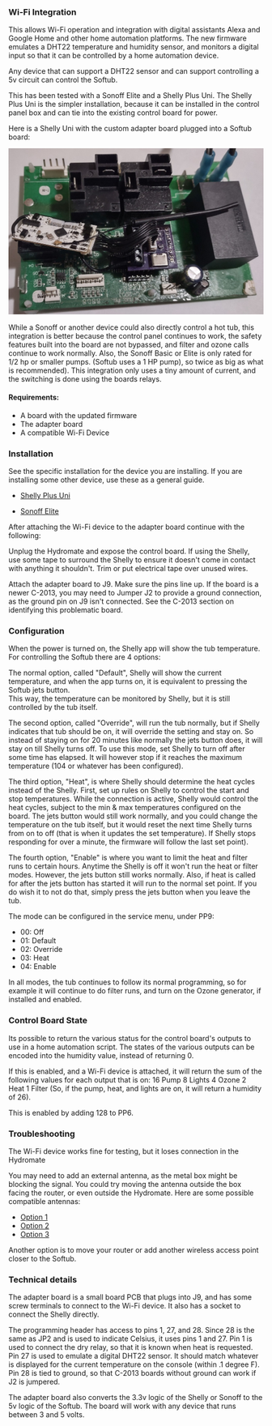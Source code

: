 ### Wi-Fi Integration

This allows Wi-Fi operation and integration with digital assistants Alexa and 
Google Home and other home automation platforms. The new firmware emulates a
DHT22 temperature and humidity sensor, and monitors a digital input so that
it can be controlled by a home automation device.

Any device that can support a DHT22 sensor and can support controlling a 5v 
circuit can control the Softub.

This has been tested with a Sonoff Elite and a Shelly Plus Uni.  The 
Shelly Plus Uni is the simpler installation, because it can be installed
in the control panel box and can tie into the existing control board for power.

Here is a Shelly Uni with the custom adapter board plugged into a Softub board:

![Adapter with Shelly Uni](assets/wifi.jpg)

While a Sonoff or another device could also directly control a hot tub,
this integration is better because the control panel continues to work, the 
safety features built into the board are not bypassed, and filter and ozone 
calls continue to work normally.  Also, the Sonoff Basic or Elite is only rated
for 1/2 hp or smaller pumps.  (Softub uses a 1 HP pump), so twice as big as what is
recommended).  This integration only uses a tiny amount of current, and the 
switching is done using the boards relays.

#### Requirements:
- A board with the updated firmware
- The adapter board
- A compatible Wi-Fi Device


### Installation

See the specific installation for the device you are installing.
If you are installing some other device, use these as a general guide.

- [Shelly Plus Uni](shelly.md)

- [Sonoff Elite](sonoff.md)


After attaching the Wi-Fi device to the adapter board continue with the
following:

Unplug the Hydromate and expose the control board.  If using the Shelly, use 
some tape to surround the Shelly to ensure it doesn't come in contact with 
anything it shouldn't.  Trim or put electrical tape over unused wires.

Attach the adapter board to J9.  Make sure the pins line up. If the board is 
a newer C-2013, you may need to Jumper J2 to provide a ground connection, as the 
ground pin on J9 isn't connected.  See the C-2013 section on identifying this
problematic board.

### Configuration
When the power is turned on, the Shelly app will show the tub temperature. 
For controlling the Softub there are 4 options: 

The normal option, called "Default", Shelly will show the current temperature,
and when the app turns on, it is equivalent to pressing the Softub jets button.  
This way, the temperature can be monitored by Shelly, but it is still controlled 
by the tub itself.

The second option, called "Override", will run the tub normally, but if Shelly
indicates that tub should be on, it will override the setting and stay on.  So 
instead of staying on for 20 minutes like normally the jets button does, it will
stay on till Shelly turns off.  To use this mode, set Shelly to turn off after
some time has elapsed. It will however stop if it reaches the maximum 
temperature (104 or whatever has been configured).

The third option, "Heat", is where Shelly should determine the heat
cycles instead of the Shelly. First, set up rules on Shelly to control the start 
and stop temperatures. While the connection is active, Shelly would control the heat 
cycles, subject to the min & max temperatures configured on the board. The 
jets button would still work normally, and you could change the temperature on 
the tub itself, but it would reset the next time Shelly turns from on to off 
(that is when it updates the set temperature). If Shelly stops responding for over
a minute, the firmware will follow the last set point).

The fourth option, "Enable" is where you want to limit the heat and filter
runs to certain hours.  Anytime the Shelly is off it won't run the heat or
filter modes.  However, the jets button still works normally.  Also, if heat 
is called for after the jets button has started it will run to the normal set
point. If you do wish it to not do that, simply press the jets button when you
leave the tub.

The mode can be configured in the service menu, under PP9:
- 00: Off
- 01: Default
- 02: Override
- 03: Heat
- 04: Enable

In all modes, the tub continues to follow its normal programming, so for example
it will continue to do filter runs, and turn on the Ozone generator, if 
installed and enabled.



### Control Board State
Its possible to return the various status for the control board's outputs to
use in a home automation script. The states of the various outputs can be 
encoded into the humidity value, instead of returning 0.

If this is enabled, and a Wi-Fi device is attached, it will return the sum
of the following values for each output that is on:
16 Pump
8 Lights
4 Ozone
2 Heat
1 Filter
(So, if the pump, heat, and lights are on, it will return a humidity of 26).

This is enabled by adding 128 to PP6.


### Troubleshooting
The Wi-Fi device works fine for testing, but it loses connection in the 
Hydromate

You may need to add an external antenna, as the metal box might be blocking
the signal.  You could try moving the antenna outside the box facing the router,
or even outside the Hydromate. Here are some possible compatible antennas:
- [Option 1](https://www.amazon.com/Antenna-Pigtail-Wireless-Routers-Repeater/dp/B07R21LN5)
- [Option 2](https://www.amazon.com/wlaniot-Pigtail-Wireless-Gateway-External/dp/B08ZYK5SL9)
- [Option 3](https://www.amazon.com/YOTENKO-Antenna-Omni-Directional-Adapter-Wireless/dp/B0BZGZ1FW8/)

Another option is to move your router or add another wireless access point closer
to the Softub.

### Technical details

The adapter board is a small board PCB that plugs into J9, and has some screw
terminals to connect to the Wi-Fi device. It also has a socket to connect the Shelly 
directly.

The programming header has access to pins 1, 27, and 28.  Since 28 is the same 
as JP2 and is used to indicate Celsius, it uses pins 1 and 27.
Pin 1 is used to connect the dry relay, so that it is known when heat is 
requested.  Pin 27 is used to emulate a digital DHT22 sensor. It should match 
whatever is displayed for the current temperature on the console (within .1 
degree F).  Pin 28 is tied to ground, so that C-2013 boards without ground
can work if J2 is jumpered.

The adapter board also converts the 3.3v logic of the Shelly or Sonoff to the 
5v logic of the Softub. The board will work with any device that runs between
3 and 5 volts.

